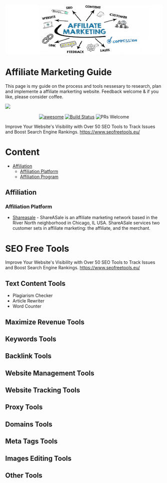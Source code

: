 [<img src="https://github.com/craigrachow/affiliate-marketing-guide/blob/main/images/header.png?raw=true">](https://github.com/craigrachow/affiliate-marketing-guide)
<p align="center">
    
</p> 

# Affiliate Marketing Guide
This page is my guide on the process and tools nessesary to research, plan and implemente a affiliate markerting website.
Feedback welcome & if you like, please consider coffee. 

[<img src="[https://github.com/craigrachow/affiliate-marketing-guide/images/header.png]([https://github.com/craigrachow/affiliate-marketing-guide/blob/main/header.png](https://github.com/craigrachow/affiliate-marketing-guide))?raw=true">]([https://github.com/yourincomehome/awesome-passive-income](https://github.com/craigrachow/affiliate-marketing-guide))

<p align="center">
  <a href="https://github.com/sindresorhus/awesome"><img alt="awesome" src="https://cdn.rawgit.com/sindresorhus/awesome/d7305f38d29fed78fa85652e3a63e154dd8e8829/media/badge.svg" /></a>
  <a href="https://travis-ci.org/JStumpp/awesome-android"><img alt="Build Status" src="https://api.travis-ci.org/JStumpp/awesome-android.svg?branch=master" /></a>
  <img alt="PRs Welcome" src="https://img.shields.io/badge/PRs-welcome-brightgreen.svg" />
</p>

Improve Your Website's Visibility with Over 50 SEO Tools to Track Issues and Boost Search Engine Rankings.
https://www.seofreetools.eu/

# Content
- [Affiliation](#affiliation)
    - [Affiliation Platform](#affiliationplatform)
    - [Affiliation Program](#affiliationprogram)
 
## Affiliation
### Affiliation Platform
- [Shareasale](https://www.shareasale.com/) - ShareASale is an affiliate marketing network based in the River North neighborhood in Chicago, IL USA. ShareASale services two customer sets in affiliate marketing: the affiliate, and the merchant.  

# SEO Free Tools
Improve Your Website's Visibility with Over 50 SEO Tools to Track Issues and Boost Search Engine Rankings.
https://www.seofreetools.eu/

## Text Content Tools 
- Plagiarism Checker
- Article Rewriter
- Word Counter


## Maximize Revenue Tools


## Keywords Tools

## Backlink Tools

## Website Management Tools

## Website Tracking Tools


## Proxy Tools


## Domains Tools


## Meta Tags Tools

## Images Editing Tools


## Other Tools
